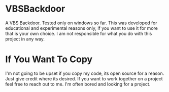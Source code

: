 # VBSBackdoor
A VBS Backdoor. Tested only on windows so far. This was developed for educational and experimental reasons only, if you want to use it for more that is your own choice. I am not responsible for what you do with this project in any way.


# If You Want To Copy
I'm not going to be upset if you copy my code, its open source for a reason. Just give credit where its desired. If you want to work together on a project feel free to reach out to me. I'm often bored and looking for a project.
